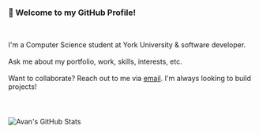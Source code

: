 ### 👋 Welcome to my GitHub Profile!
<br>

I'm a Computer Science student at York University & software developer. <br><br>
Ask me about my portfolio, work, skills, interests, etc. <br><br>
Want to collaborate? Reach out to me via [email](mailto:avanbath@gmail.com). I'm always looking to build projects!

###
<br>

![Avan's GitHub Stats](https://github-readme-stats.vercel.app/api?username=avanbath&hide=contribs&include_all_commits=true&show_icons=false&theme=swift)

